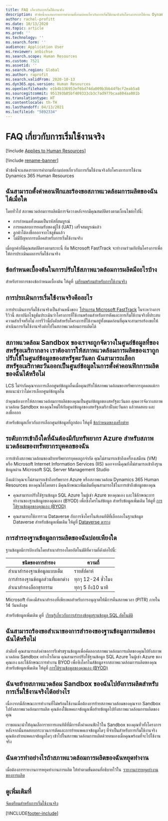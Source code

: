 ```yaml
---
title: FAQ เกี่ยวกับการเริ่มใช้งานจริง
description: หัวข้อนี้จะแสดงรายการคำถามที่ถามบ่อยเกี่ยวกับการเริ่มใช้งานจริงกับโครงการการใช้งาน Dynamics 365 Human Resources
author: rachel-profitt
ms.date: 10/13/2020
ms.topic: article
ms.prod: ''
ms.technology: ''
ms.search.form: ''
audience: Application User
ms.reviewer: anbichse
ms.search.scope: Human Resources
ms.custom: 7521
ms.assetid: ''
ms.search.region: Global
ms.author: raprofit
ms.search.validFrom: 2020-10-13
ms.dyn365.ops.version: Human Resources
ms.openlocfilehash: e1b4b336953ef6bd74da009b3bb44fbcf2eab5a8
ms.sourcegitcommit: 951393b05bf409333cb3c7ad977bcaa804aa801b
ms.translationtype: HT
ms.contentlocale: th-TH
ms.lasthandoff: 04/13/2021
ms.locfileid: "5892334"
---
```

# <a name="go-live-faq"></a>FAQ เกี่ยวกับการเริ่มใช้งานจริง 

[!include [Applies to Human Resources](../includes/applies-to-hr.md)]

[!include [rename-banner](~/includes/cc-data-platform-banner.md)]

หัวข้อนี้จะแสดงรายการคำถามที่ถามบ่อยเกี่ยวกับการเริ่มใช้งานจริงกับโครงการการใช้งาน Dynamics 365 Human Resources 

## <a name="when-can-i-configure-and-request-my-production-environment"></a>ฉันสามารถตั้งค่าคอนฟิกและร้องขอสภาพแวดล้อมการผลิตของฉันได้เมื่อใด 

โดยทั่วไป สภาพแวดล้อมการผลิตมีการจัดวางหลังจากมีคุณสมบัติตรงตามเงื่อนไขต่อไปนี้:

- การกำหนดทั้งหมดเป็นรหัสที่สมบูรณ์
- การทดสอบการยอมรับของผู้ใช้ (UAT) เสร็จสมบูรณ์แล้ว
- ลูกค้าได้ลงชื่อออกจากโซลูชันแล้ว
- ไม่มีปัญหาการบล็อคสำหรับการเริ่มใช้งานจริง 

เมื่อลูกค้าที่มีคุณสมบัติตรงตามระยะนี้ ทีม Microsoft FastTrack จะทำงานร่วมกับทีมโครงการเพื่อให้การประเมินผลการเริ่มใช้งานจริง 

## <a name="what-are-the-prerequisites-to-deploying-a-production-environment"></a>ข้อกำหนดเบื้องต้นในการปรับใช้สภาพแวดล้อมการผลิตมีอะไรบ้าง 

สำหรับรายการของข้อกำหนดเบื้องต้น ให้ดูที่  [เตรียมพร้อมสำหรับการใช้งานจริง](hr-admin-go-live-prepare.md) 

## <a name="what-is-a-go-live-assessment"></a>การประเมินการเริ่มใช้งานจริงคืออะไร  

การประเมินการเริ่มใช้งานจริงเป็นส่วนหนึ่งของ  [โปรแกรม Microsoft FastTrack](/dynamics365/fasttrack/) ในระหว่างการรีวิวนี้ สถาปนิกโซลูชันประเมินว่าโครงการที่ใช้งานพร้อมสำหรับการตัดและการเริ่มใช้งานจริงที่ประสบความสำเร็จหรือไม่ การรีวิวนี้บังคับสำหรับโครงการที่ใช้งานอยู่ทั้งหมดก่อนที่คุณจะสามารถร้องขอให้ดำเนินการเริ่มใช้งานจริงต่อไปในสภาพแวดล้อมการผลิตได้ 

## <a name="our-sandbox-environments-are-deployed-in-the-central-us-datacenter-we-want-our-production-environments-to-be-deployed-in-the-west-us-datacenter-can-i-select-west-us-as-the-datacenter-in-my-production-configuration"></a>สภาพแวดล้อม Sandbox ของเราจะถูกจัดวางในศูนย์ข้อมูลที่ของสหรัฐอเมริกากลาง เราต้องการให้สภาพแวดล้อมการผลิตของเราถูกปรับใช้ในศูนย์ข้อมูลของสหรัฐตะวันตก ฉันสามารถเลือกสหรัฐอเมริกาตะวันออกเป็นศูนย์ข้อมูลในการตั้งค่าคอนฟิกการผลิตของฉันได้หรือไม่ 

LCS ไม่จำกัดคุณจากการเลือกศูนย์ข้อมูลอื่นเมื่อคุณปรับใช้สภาพแวดล้อมของทรัพยากรบุคคลแต่เราขอแนะนำว่าไม่ควรเลือกศูนย์ข้อมูลอื่น  

ถ้าคุณต้องการให้สภาพแวดล้อมการผลิตของคุณเป็นศูนย์ข้อมูลของสหรัฐตะวันตก คุณควรจัดวางสภาพแวดล้อม Sandbox ของคุณใหม่ให้กับศูนย์ข้อมูลของสหรัฐอเมริกาฝั่งตะวันตก แล้วทดสอบ และลงชื่อออก 

สำหรับข้อมูลเกี่ยวกับการเลือกศูนย์ข้อมูลที่ถูกต้อง ให้ดูที่ [ข้อกำหนดของเครือข่าย](../fin-ops-core/fin-ops/get-started/system-requirements.md#network-requirements) 

## <a name="what-level-of-access-do-i-have-to-the-azure-resources-for-my-human-resources-environments"></a>ระดับการเข้าถึงใดที่ฉันต้องมีกับทรัพยากร Azure สำหรับสภาพแวดล้อมของทรัพยากรบุคคลของฉัน  

การเข้าถึงสภาพแวดล้อมของฝ่ายทรัพยากรบุคคลถูกจำกัด คุณไม่สามารถเข้าถึงเครื่องเสมือน (VM) หรือ Microsoft Internet Information Services (IIS) นอกจากนี้คุณยังไม่สามารถเข้าถึงฐานข้อมูลผ่าน Microsoft SQL Server Management Studio 

ถึงแม้ว่าคุณจะไม่สามารถเข้าถึงทรัพยากร Azure หรือสภาพแวดล้อม Dynamics 365 Human Resources ของคุณได้โดยตรง มีคุณลักษณะเพิ่มเติมที่คุณสามารถใช้ในการเข้าถึงข้อมูลของคุณ

- คุณสามารถปรับใช้ฐานข้อมูล SQL Azure ในผู้เช่า Azure ของคุณเอง และใช้ลักษณะการทำงานของฐานข้อมูลของคุณเอง (BYOD) เพื่อซิงโครไนส์ข้อมูล สำหรับข้อมูลเพิ่มเติม ให้ดูที่ [การใช้ฐานข้อมูลของคุณเอง (BYOD)](../fin-ops-core/dev-itpro/analytics/export-entities-to-your-own-database.md)

- คุณสามารถใช้การรวม Dataverse กับการซิงโครไนส์เอนทิตีที่เลือกลงในฐานข้อมูล Dataverse สำหรับข้อมูลเพิ่มเติม ให้ดูที่ [Dataverse ตาราง](hr-developer-entities.md) 

## <a name="how-often-is-my-production-database-backed-up"></a>การสำรองฐานข้อมูลการผลิตของฉันบ่อยเพียงใด 

ฐานข้อมูลมีการป้องกันโดยสำเนาสำรองโดยอัตโนมัติที่ความถี่ดังต่อไปนี้:

| ชนิดของการสำรอง | ความถี่ |
| --- | --- |
| สำเนาสำรองฐานข้อมูลแบบเต็ม | รายสัปดาห์ |
| การสำรองฐานข้อมูลส่วนที่แตกต่าง | ทุกๆ 12-24 ชั่วโมง |
| สำเนาสำรองล็อกธุรกรรม | ทุกๆ 5 ถึง10 นาที |

Microsoft ยังคงมีสำเนาสำรองที่เพียงพอสำหรับการอนุญาตให้มีการคืนสภาพเวลา (PITR) ภายใน 14 วันหลังสุด 

สำหรับข้อมูลเพิ่มเติม ดูที่  [เรียนรู้เกี่ยวกับการสำรองข้อมูลฐานข้อมูล SQL อัตโนมัติ](/azure/azure-sql/database/automated-backups-overview?tabs=single-database) 

## <a name="can-i-request-a-copy-of-the-backup-of-my-production-database"></a>ฉันสามารถร้องขอสำเนาของการสำรองของฐานข้อมูลการผลิตของฉันได้หรือไม่ 

ลำดับที่ คุณสามารถส่งคำขอการรีเฟรชฐานข้อมูลเพื่อคัดลอกสภาพแวดล้อมการผลิตของคุณไปยังสภาพแวดล้อม Sandbox อย่างไรก็ตาม คุณสามารถปรับใช้ฐานข้อมูล SQL Azure ในผู้เช่า Azure ของคุณเอง และใช้ลักษณะการทำงาน BYOD เพื่อซิงโครไนส์ข้อมูลจากสภาพแวดล้อมการผลิตของคุณ สำหรับข้อมูลเพิ่มเติม ให้ดูที่ [การใช้ฐานข้อมูลของคุณเอง (BYOD)](../fin-ops-core/dev-itpro/analytics/export-entities-to-your-own-database.md) 

## <a name="how-do-i-move-my-sandbox-environment-to-production-for-go-live"></a>ฉันจะย้ายสภาพแวดล้อม Sandbox ของฉันไปยังการผลิตสำหรับการเริ่มใช้งานจริงได้อย่างไร 

เนื่องจากมีลักษณะการทำงานที่ไม่พร้อมใช้งานเมื่อต้องการย้ายสภาพแวดล้อมของคุณจาก Sandbox ไปยังสภาพแวดล้อมการผลิต คุณต้องใช้แพคเกจข้อมูลเพื่อย้ายข้อมูลไปยังสภาพแวดล้อมการผลิตของคุณ  

เราขอแนะนำให้คุณเลือกรายการเอนทิตีที่มีการตั้งค่าคอนฟิกไว้ใน Sandbox ของคุณทั่วทั้งโครงการ หลังจากนั้นทดสอบกระบวนการตัดและการย้ายแพคเกจข้อมูลใดๆ ที่จำเป็นสำหรับการเริ่มใช้งานจริง คุณต้องย้ายแพคเกจข้อมูลใดๆ เข้าไปในสภาพแวดล้อมการผลิตด้วยตนเองเมื่อคุณพร้อมที่จะไปใช้งานจริง 

## <a name="what-should-i-do-if-my-production-environment-is-down"></a>ฉันควรทำอย่างไรถ้าสภาพแวดล้อมการผลิตของฉันหยุดทำงาน 

เมื่อต้องการรายงานการหยุดทำงานการผลิต ให้ทำตามขั้นตอนที่อธิบายไว้ใน  [รายงานการหยุดทำงานของการผลิต](../fin-ops-core/dev-itpro/lifecycle-services/report-production-outage.md) 

 ## <a name="see-also"></a>ดูเพิ่มเติมที่

 [จัดเตรียมสำหรับการเริ่มใช้งานจริง](hr-admin-go-live-prepare.md)


[!INCLUDE[footer-include](../includes/footer-banner.md)]
